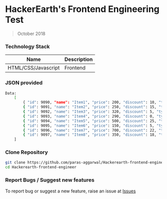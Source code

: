 # HackerEarth's Frontend Engineering Test
> October 2018

### Technology Stack

| Name | Description |
| ------ | ------ |
| HTML/CSS/Javascript | Frontend |

### JSON provided

```sh
Data: 
    [ 
	    { "id": 9090, "name": "Item1", "price": 200, "discount": 10, "type": "fiction", "img_url": "https://store.lexisnexis.com.au/__data/media/catalog/thumb//placeholder.jpg", "qty": 1 },
	    { "id": 9091, "name": "Item2", "price": 250, "discount": 15, "type": "literature", "img_url": "https://store.lexisnexis.com.au/__data/media/catalog/thumb//placeholder.jpg", "qty": 1 },
	    { "id": 9092, "name": "Item3", "price": 320, "discount": 5, "type": "literature", "img_url": "https://store.lexisnexis.com.au/__data/media/catalog/thumb//placeholder.jpg", "qty": 1 },
	    { "id": 9093, "name": "Item4", "price": 290, "discount": 0, "type": "thriller", "img_url": "https://store.lexisnexis.com.au/__data/media/catalog/thumb//placeholder.jpg", "qty": 1 },
	    { "id": 9094, "name": "Item5", "price": 500, "discount": 25, "type": "thriller", "img_url": "https://store.lexisnexis.com.au/__data/media/catalog/thumb//placeholder.jpg", "qty": 1 },
	    { "id": 9095, "name": "Item6", "price": 150, "discount": 5, "type": "literature", "img_url": "https://store.lexisnexis.com.au/__data/media/catalog/thumb//placeholder.jpg", "qty": 1 },
	    { "id": 9096, "name": "Item7", "price": 700, "discount": 22, "type": "literature", "img_url": "https://store.lexisnexis.com.au/__data/media/catalog/thumb//placeholder.jpg", "qty": 1 },
	    { "id": 9097, "name": "Item8", "price": 350, "discount": 18, "type": "fiction", "img_url": "https://store.lexisnexis.com.au/__data/media/catalog/thumb//placeholder.jpg", "qty": 1 }
	]
```

### Clone Repository

```sh
git clone https://github.com/paras-aggarwal/Hackerearth-frontend-engineer
cd Hackerearth-frontend-engineer
```

### Report Bugs / Suggest new features
To report bug or suggest a new feature, raise an issue at [Issues](https://github.com/paras-aggarwal/Hackerearth-frontend-engineer/issues)
